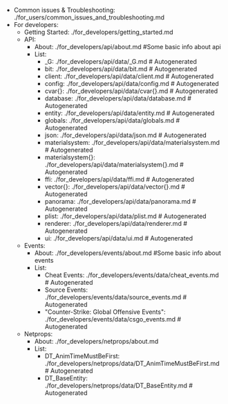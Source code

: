    - Common issues & Troubleshooting: ./for_users/common_issues_and_troubleshooting.md
  - For developers:
    - Getting Started:  ./for_developers/getting_started.md
    - API:
      - About:  ./for_developers/api/about.md                                   #Some basic info about api
      - List:
        - _G:               ./for_developers/api/data/_G.md                     # Autogenerated
        - bit:              ./for_developers/api/data/bit.md                    # Autogenerated
        - client:           ./for_developers/api/data/client.md                 # Autogenerated
        - config:           ./for_developers/api/data/config.md                 # Autogenerated
        - cvar{}:           ./for_developers/api/data/cvar{}.md                 # Autogenerated
        - database:         ./for_developers/api/data/database.md               # Autogenerated
        - entity:           ./for_developers/api/data/entity.md                 # Autogenerated
        - globals:          ./for_developers/api/data/globals.md                # Autogenerated
        - json:             ./for_developers/api/data/json.md                   # Autogenerated
        - materialsystem:   ./for_developers/api/data/materialsystem.md         # Autogenerated
        - materialsystem{}: ./for_developers/api/data/materialsystem{}.md       # Autogenerated
        - ffi:              ./for_developers/api/data/ffi.md                    # Autogenerated
        - vector{}:         ./for_developers/api/data/vector{}.md               # Autogenerated
        - panorama:         ./for_developers/api/data/panorama.md               # Autogenerated
        - plist:            ./for_developers/api/data/plist.md                  # Autogenerated
        - renderer:         ./for_developers/api/data/renderer.md               # Autogenerated
        - ui:               ./for_developers/api/data/ui.md                     # Autogenerated
    - Events:
      - About:              ./for_developers/events/about.md                    #Some basic info about events
      - List:
        - Cheat Events:                               ./for_developers/events/data/cheat_events.md                      # Autogenerated
        - Source Events:                              ./for_developers/events/data/source_events.md                     # Autogenerated
        - "Counter-Strike: Global Offensive Events":  ./for_developers/events/data/csgo_events.md                       # Autogenerated
    - Netprops:
      - About:              ./for_developers/netprops/about.md
      - List:
        - DT_AnimTimeMustBeFirst: ./for_developers/netprops/data/DT_AnimTimeMustBeFirst.md                              # Autogenerated
        - DT_BaseEntity:          ./for_developers/netprops/data/DT_BaseEntity.md                                       # Autogenerated
